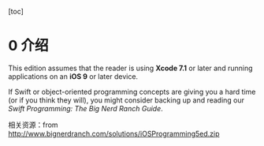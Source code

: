 [toc]

# 0 介绍

This edition assumes that the reader is using **Xcode 7.1** or later and running applications on an **iOS 9** or later device.

If Swift or object-oriented programming concepts are giving you a hard time (or if you think they will), you might consider backing up and reading our *Swift Programming: The Big Nerd Ranch Guide*.

相关资源：from http://www.bignerdranch.com/solutions/iOSProgramming5ed.zip

